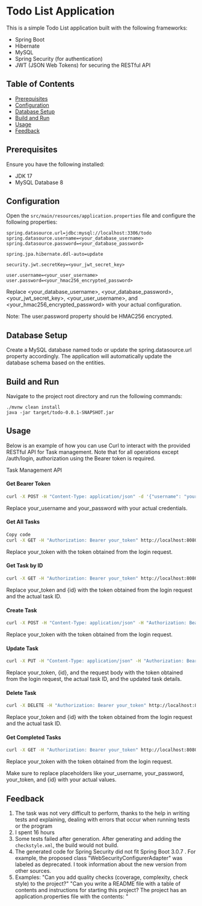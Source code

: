 # Todo List Application

This is a simple Todo List application built with the following frameworks:

- Spring Boot
- Hibernate
- MySQL
- Spring Security (for authentication)
- JWT (JSON Web Tokens) for securing the RESTful API
## Table of Contents

- [Prerequisites](#prerequisites)
- [Configuration](#configuration)
- [Database Setup](#database-setup)
- [Build and Run](#build-and-run)
- [Usage](#usage)
- [Feedback](#feedback)

## Prerequisites

Ensure you have the following installed:

- JDK 17
- MySQL Database 8

## Configuration

Open the `src/main/resources/application.properties` file and configure the following properties:

```properties
spring.datasource.url=jdbc:mysql://localhost:3306/todo
spring.datasource.username=<your_database_username>
spring.datasource.password=<your_database_password>

spring.jpa.hibernate.ddl-auto=update

security.jwt.secretKey=<your_jwt_secret_key>

user.username=<your_user_username>
user.password=<your_hmac256_encrypted_password>
```
Replace <your_database_username>, <your_database_password>, <your_jwt_secret_key>, <your_user_username>, and <your_hmac256_encrypted_password> with your actual configuration.

Note: The user.password property should be HMAC256 encrypted.

## Database Setup

Create a MySQL database named todo or update the spring.datasource.url property accordingly. The application will automatically update the database schema based on the entities.

## Build and Run

Navigate to the project root directory and run the following commands:

```
./mvnw clean install
java -jar target/todo-0.0.1-SNAPSHOT.jar
```
## Usage
Below is an example of how you can use Curl to interact with the provided RESTful API for Task management. Note that for all operations except /auth/login, authorization using the Bearer token is required.

Task Management API
#### Get Bearer Token
```bash
curl -X POST -H "Content-Type: application/json" -d '{"username": "your_username", "password": "your_password"}' http://localhost:8080/auth/login
```
Replace your_username and your_password with your actual credentials.

#### Get All Tasks
```bash
Copy code
curl -X GET -H "Authorization: Bearer your_token" http://localhost:8080/api/tasks/
```
Replace your_token with the token obtained from the login request.

#### Get Task by ID
```bash
curl -X GET -H "Authorization: Bearer your_token" http://localhost:8080/api/tasks/{id}
```
Replace your_token and {id} with the token obtained from the login request and the actual task ID.

#### Create Task
```bash
curl -X POST -H "Content-Type: application/json" -H "Authorization: Bearer your_token" -d '{"title": "New Task", "completed": false}' http://localhost:8080/api/tasks/
```
Replace your_token with the token obtained from the login request.

#### Update Task
```bash
curl -X PUT -H "Content-Type: application/json" -H "Authorization: Bearer your_token" -d '{"title": "Updated Task", "completed": true}' http://localhost:8080/api/tasks/{id}
```
Replace your_token, {id}, and the request body with the token obtained from the login request, the actual task ID, and the updated task details.

#### Delete Task
```bash
curl -X DELETE -H "Authorization: Bearer your_token" http://localhost:8080/api/tasks/{id}
```
Replace your_token and {id} with the token obtained from the login request and the actual task ID.

#### Get Completed Tasks
```bash
curl -X GET -H "Authorization: Bearer your_token" http://localhost:8080/api/tasks/completed
```
Replace your_token with the token obtained from the login request.

Make sure to replace placeholders like your_username, your_password, your_token, and {id} with your actual values.

## Feedback
1) The task was not very difficult to perform, thanks to the help in writing tests and explaining, dealing with errors that occur when running tests or the program
2) I spent 16 hours
3) Some tests failed after generation. After generating and adding the `checkstyle.xml`, the build would not build.
4) The generated code for Spring Security did not fit Spring Boot 3.0.7 . For example, the proposed class "WebSecurityConfigurerAdapter" was labeled as deprecated. I took information about the new version from other sources.
5) Examples: 
"Can you add quality checks (coverage, complexity, check style) to the project?"
"Can you write a README file with a table of contents and instructions for starting this project? The project has an application.properties file with the contents: "

